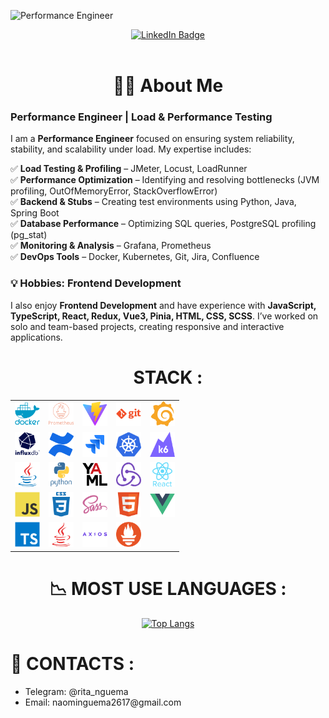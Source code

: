
 ![Performance Engineer](https://github.com/user-attachments/assets/41a92d00-b76a-4a4d-92c6-9479d016901a) 

<div id="badges" align="center">
 

  
  <a href="https://www.linkedin.com/in/margarita-shcherbakova-760003257/">
    <img src="https://img.shields.io/badge/LinkedIn-blue?style=for-the-badge&logo=linkedin&logoColor=white" alt="LinkedIn Badge"/>
  </a>
</div>

<div align="center">
  <img src="https://komarev.com/ghpvc/?username=MargaritaShch&style=flat-square&color=blue" alt="" />
</div>

<div align="center">

# 👩‍💻 About Me

</div>


### Performance Engineer | Load & Performance Testing

I am a **Performance Engineer** focused on ensuring system reliability, stability, and scalability under load. My expertise includes:

✅ **Load Testing & Profiling** – JMeter, Locust, LoadRunner  
✅ **Performance Optimization** – Identifying and resolving bottlenecks (JVM profiling, OutOfMemoryError, StackOverflowError)  
✅ **Backend & Stubs** – Creating test environments using Python, Java, Spring Boot  
✅ **Database Performance** – Optimizing SQL queries, PostgreSQL profiling (pg_stat)  
✅ **Monitoring & Analysis** – Grafana, Prometheus  
✅ **DevOps Tools** – Docker, Kubernetes, Git, Jira, Confluence  

### 💡 Hobbies: Frontend Development

I also enjoy **Frontend Development** and have experience with **JavaScript, TypeScript, React, Redux, Vue3, Pinia, HTML, CSS, SCSS**. I’ve worked on solo and team-based projects, creating responsive and interactive applications.  


<div align="center">

 #  STACK :

<table>
  <tr>
    <td><img src="https://github.com/devicons/devicon/blob/master/icons/docker/docker-plain-wordmark.svg" width="40" height="40"/></td>
    <td><img src="https://github.com/devicons/devicon/blob/master/icons/prometheus/prometheus-line-wordmark.svg" width="40" height="40"/></td>
    <td><img src="https://github.com/devicons/devicon/blob/master/icons/vitejs/vitejs-original.svg" width="40" height="40"/></td>
    <td><img src="https://github.com/devicons/devicon/blob/master/icons/git/git-plain-wordmark.svg" width="40" height="40"/></td>
    <td><img src="https://github.com/devicons/devicon/blob/master/icons/grafana/grafana-plain.svg" width="40" height="40"/></td>
  </tr>
  <tr>
    <td><img src="https://github.com/devicons/devicon/blob/master/icons/influxdb/influxdb-original-wordmark.svg" width="40" height="40"/></td>
    <td><img src="https://github.com/devicons/devicon/blob/master/icons/confluence/confluence-plain.svg" width="40" height="40"/></td>
    <td><img src="https://github.com/devicons/devicon/blob/master/icons/jira/jira-original.svg" width="40" height="40"/></td>
    <td><img src="https://github.com/devicons/devicon/blob/master/icons/kubernetes/kubernetes-original.svg" width="40" height="40"/></td>
    <td><img src="https://github.com/devicons/devicon/blob/master/icons/k6/k6-original.svg" width="40" height="40"/></td>
  </tr>
  <tr>
    <td><img src="https://github.com/devicons/devicon/blob/master/icons/java/java-original.svg" width="40" height="40"/></td>
    <td><img src="https://github.com/devicons/devicon/blob/master/icons/python/python-original-wordmark.svg" width="40" height="40"/></td>
    <td><img src="https://github.com/devicons/devicon/blob/master/icons/yaml/yaml-original.svg" width="40" height="40"/></td>
    <td><img src="https://github.com/devicons/devicon/blob/master/icons/redux/redux-original.svg" width="40" height="40"/></td>
    <td><img src="https://github.com/devicons/devicon/blob/master/icons/react/react-original-wordmark.svg" width="40" height="40"/></td>
  </tr>
  <tr>
    <td><img src="https://github.com/devicons/devicon/blob/master/icons/javascript/javascript-original.svg" width="40" height="40"/></td>
    <td><img src="https://github.com/devicons/devicon/blob/master/icons/css3/css3-plain-wordmark.svg" width="40" height="40"/></td>
    <td><img src="https://github.com/devicons/devicon/blob/master/icons/sass/sass-original.svg" width="40" height="40"/></td>
    <td><img src="https://github.com/devicons/devicon/blob/master/icons/html5/html5-original.svg" width="40" height="40"/></td>
    <td><img src="https://github.com/devicons/devicon/blob/master/icons/vuejs/vuejs-original.svg" width="40" height="40"/></td>
  </tr>
  <tr>
    <td><img src="https://github.com/devicons/devicon/blob/master/icons/typescript/typescript-original.svg" width="40" height="40"/></td>
    <td><img src="https://github.com/devicons/devicon/blob/master/icons/java/java-plain.svg" width="40" height="40"/></td>
    <td><img src="https://github.com/devicons/devicon/blob/master/icons/axios/axios-plain-wordmark.svg" width="40" height="40"/></td>
    <td><img src="https://github.com/devicons/devicon/blob/master/icons/prometheus/prometheus-original.svg" width="40" height="40"/></td>
  </tr>
</table>
</div>



<div align="center">

# :chart_with_downwards_trend: MOST USE LANGUAGES : 

 [![Top Langs](https://github-readme-stats.vercel.app/api/top-langs/?username=MargaritaShch&theme=dark&border_radius=25)](https://github.com/anuraghazra/github-readme-stats)

</div>

# :envelope_with_arrow: CONTACTS : 
<ul>
 <li>Telegram: @rita_nguema </li>
 <li>Email: naominguema2617@gmail.com </li>
</ul>
